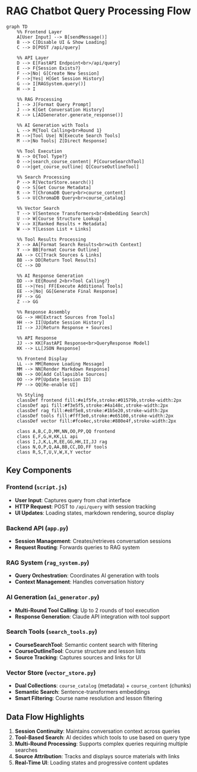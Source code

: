 # RAG Chatbot Query Processing Flow

```mermaid
graph TD
    %% Frontend Layer
    A[User Input] --> B[sendMessage()]
    B --> C[Disable UI & Show Loading]
    C --> D[POST /api/query]
    
    %% API Layer
    D --> E[FastAPI Endpoint<br>/api/query]
    E --> F{Session Exists?}
    F -->|No| G[Create New Session]
    F -->|Yes| H[Get Session History]
    G --> I[RAGSystem.query()]
    H --> I
    
    %% RAG Processing
    I --> J[Format Query Prompt]
    J --> K[Get Conversation History]
    K --> L[AIGenerator.generate_response()]
    
    %% AI Generation with Tools
    L --> M{Tool Calling<br>Round 1}
    M -->|Tool Use| N[Execute Search Tools]
    M -->|No Tools| Z[Direct Response]
    
    %% Tool Execution
    N --> O{Tool Type?}
    O -->|search_course_content| P[CourseSearchTool]
    O -->|get_course_outline| Q[CourseOutlineTool]
    
    %% Search Processing
    P --> R[VectorStore.search()]
    Q --> S[Get Course Metadata]
    R --> T[ChromaDB Query<br>course_content]
    S --> U[ChromaDB Query<br>course_catalog]
    
    %% Vector Search
    T --> V[Sentence Transformers<br>Embedding Search]
    U --> W[Course Structure Lookup]
    V --> X[Ranked Results + Metadata]
    W --> Y[Lesson List + Links]
    
    %% Tool Results Processing
    X --> AA[Format Search Results<br>with Context]
    Y --> BB[Format Course Outline]
    AA --> CC[Track Sources & Links]
    BB --> DD[Return Tool Results]
    CC --> DD
    
    %% AI Response Generation
    DD --> EE{Round 2<br>Tool Calling?}
    EE -->|Yes| FF[Execute Additional Tools]
    EE -->|No| GG[Generate Final Response]
    FF --> GG
    Z --> GG
    
    %% Response Assembly
    GG --> HH[Extract Sources from Tools]
    HH --> II[Update Session History]
    II --> JJ[Return Response + Sources]
    
    %% API Response
    JJ --> KK[FastAPI Response<br>QueryResponse Model]
    KK --> LL[JSON Response]
    
    %% Frontend Display
    LL --> MM[Remove Loading Message]
    MM --> NN[Render Markdown Response]
    NN --> OO[Add Collapsible Sources]
    OO --> PP[Update Session ID]
    PP --> QQ[Re-enable UI]
    
    %% Styling
    classDef frontend fill:#e1f5fe,stroke:#01579b,stroke-width:2px
    classDef api fill:#f3e5f5,stroke:#4a148c,stroke-width:2px
    classDef rag fill:#e8f5e8,stroke:#1b5e20,stroke-width:2px
    classDef tools fill:#fff3e0,stroke:#e65100,stroke-width:2px
    classDef vector fill:#fce4ec,stroke:#880e4f,stroke-width:2px
    
    class A,B,C,D,MM,NN,OO,PP,QQ frontend
    class E,F,G,H,KK,LL api
    class I,J,K,L,M,EE,GG,HH,II,JJ rag
    class N,O,P,Q,AA,BB,CC,DD,FF tools
    class R,S,T,U,V,W,X,Y vector
```

## Key Components

### Frontend (`script.js`)
- **User Input**: Captures query from chat interface
- **HTTP Request**: POST to `/api/query` with session tracking
- **UI Updates**: Loading states, markdown rendering, source display

### Backend API (`app.py`)
- **Session Management**: Creates/retrieves conversation sessions
- **Request Routing**: Forwards queries to RAG system

### RAG System (`rag_system.py`)
- **Query Orchestration**: Coordinates AI generation with tools
- **Context Management**: Handles conversation history

### AI Generation (`ai_generator.py`)
- **Multi-Round Tool Calling**: Up to 2 rounds of tool execution
- **Response Generation**: Claude API integration with tool support

### Search Tools (`search_tools.py`)
- **CourseSearchTool**: Semantic content search with filtering
- **CourseOutlineTool**: Course structure and lesson lists
- **Source Tracking**: Captures sources and links for UI

### Vector Store (`vector_store.py`)
- **Dual Collections**: `course_catalog` (metadata) + `course_content` (chunks)
- **Semantic Search**: Sentence-transformers embeddings
- **Smart Filtering**: Course name resolution and lesson filtering

## Data Flow Highlights

1. **Session Continuity**: Maintains conversation context across queries
2. **Tool-Based Search**: AI decides which tools to use based on query type
3. **Multi-Round Processing**: Supports complex queries requiring multiple searches
4. **Source Attribution**: Tracks and displays source materials with links
5. **Real-Time UI**: Loading states and progressive content updates